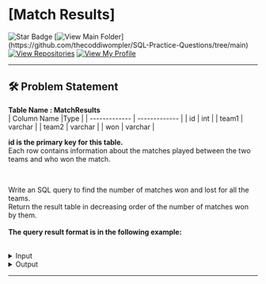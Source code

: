 # [Match Results]
![Star Badge](https://img.shields.io/static/v1?label=%F0%9F%8C%9F&message=If%20Useful&style=style=flat&color=BC4E99)
[![View Main Folder](https://img.shields.io/badge/View-Main_Folder-971901?)](https://github.com/thecoddiwompler/SQL-Practice-Questions/tree/main)
[![View Repositories](https://img.shields.io/badge/View-My_Repositories-blue?logo=GitHub)](https://github.com/thecoddiwompler?tab=repositories)
[![View My Profile](https://img.shields.io/badge/View-My_Profile-green?logo=GitHub)](https://github.com/thecoddiwompler)

---

## 🛠️ Problem Statement

  <b>Table Name : MatchResults</b>
</br>
|  Column Name  |Type |
| ------------- | ------------- |
| id  | int  |
| team1  | varchar  |
| team2  | varchar  |
| won  | varchar  |

<b> id is the primary key for this table. </b><br/>
Each row contains information about the matches played between the two teams and who won the match.
<br/>

<br/>

Write an SQL query to find the number of matches won and lost for all the teams.
</br>
Return the result table in decreasing order of the number of matches won by them.
</br>
</br>
<b>The query result format is in the following example:  </b>
</br>
</br>

 <details>
<summary>
Input
</summary>

<b>Table Name : MatchResults</b>

| id  | team1  |  team2 | won |
| --- | ------ | ------ | --- |
| 1    | India         | Australia     | India        |
| 2    | Australia     | England       | Australia    |
| 3    | England       | India         | India        |
| 4    | South Africa  | Australia     | Australia    |
| 5    | England       | South Africa  | South Africa |
| 6    | India         | South Africa  | India        |
| 7    | Sri Lanka     | India         | India        |
| 8    | Australia     | Sri Lanka     | Australia    |
| 9    | Sri Lanka     | England       | Sri Lanka    |
| 10   | South Africa  | Sri Lanka     | South Africa |

</details>

<details>
<summary>
Output
</summary>

| Team          | Played | Won | Lost |
|---------------|--------|-----|------|
| India         | 4      | 4   | 0    |
| Australia     | 4      | 3   | 1    |
| South Africa  | 4      | 2   | 2    |
| Sri Lanka     | 4      | 1   | 3    |
| England       | 4      | 0   | 4    |

</details>

---
